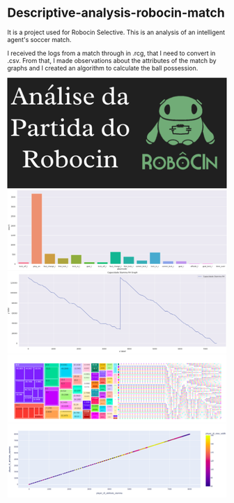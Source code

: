 # Descriptive-analysis-robocin-match
<p> It is a project used for Robocin Selective. This is an analysis of an intelligent agent's soccer match. </p> 
<p> I received the logs from a match through in .rcg, that I need to convert in .csv. From that, I made observations about the attributes of the match by graphs and I created an algorithm to calculate the ball possession. </p>



![](imgHeader.png)
![](img1.png)
![](img2.png)
![](img3.png)
![](img4.png)
